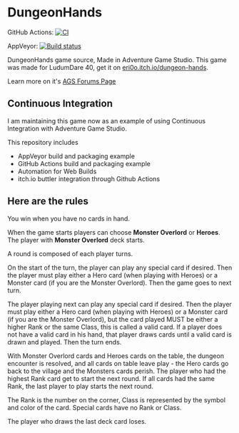 # DungeonHands
GitHub Actions: [![CI](https://github.com/ericoporto/DungeonHands/actions/workflows/main.yml/badge.svg)](https://github.com/ericoporto/DungeonHands/actions/workflows/main.yml)

AppVeyor: [![Build status](https://ci.appveyor.com/api/projects/status/t4k6scc08hsqn750?svg=true)](https://ci.appveyor.com/project/ericoporto/dungeonhands)

DungeonHands game source, Made in Adventure Game Studio. This game was made for LudumDare 40, get it on [eri0o.itch.io/dungeon-hands](https://eri0o.itch.io/dungeon-hands).

Learn more on it's [AGS Forums Page](https://www.adventuregamestudio.co.uk/forums/index.php?topic=55546.0)

## Continuous Integration

I am maintaining this game now as an example of using Continuous Integration with Adventure Game Studio.

This repository includes
- AppVeyor build and packaging example
- GitHub Actions build and packaging example
- Automation for Web Builds
- itch.io buttler integration through Github Actions

## Here are the rules

You win when you have no cards in hand.

When the game starts players can choose **Monster Overlord** or **Heroes**. The player with **Monster Overlord** deck starts.

A round is composed of each player turns.

On the start of the turn, the player can play any special card if desired. Then the player must play either a Hero card (when playing with Heroes) or a Monster card (if you are the Monster Overlord). Then the game goes to next turn.

The player playing next can play any special card if desired. Then the player must play either a Hero card (when playing with Heroes) or a Monster card (if you are the Monster Overlord), but the card played MUST be either a higher Rank or the same Class, this is called a valid card. If a player does not have a valid card in his hand, that player draws cards until a valid card is drawn and played. Then the turn ends.

With Monster Overlord cards and Heroes cards on the table, the dungeon encounter is resolved, and all cards on table leave play - the Hero cards go back to the village and the Monsters cards perish. The player who had the highest Rank card get to start the next round. If all cards had the same Rank, the last player to play starts the next round.

The Rank is the number on the corner, Class is represented by the symbol and color of the card. Special cards have no Rank or Class.

The player who draws the last deck card loses.
